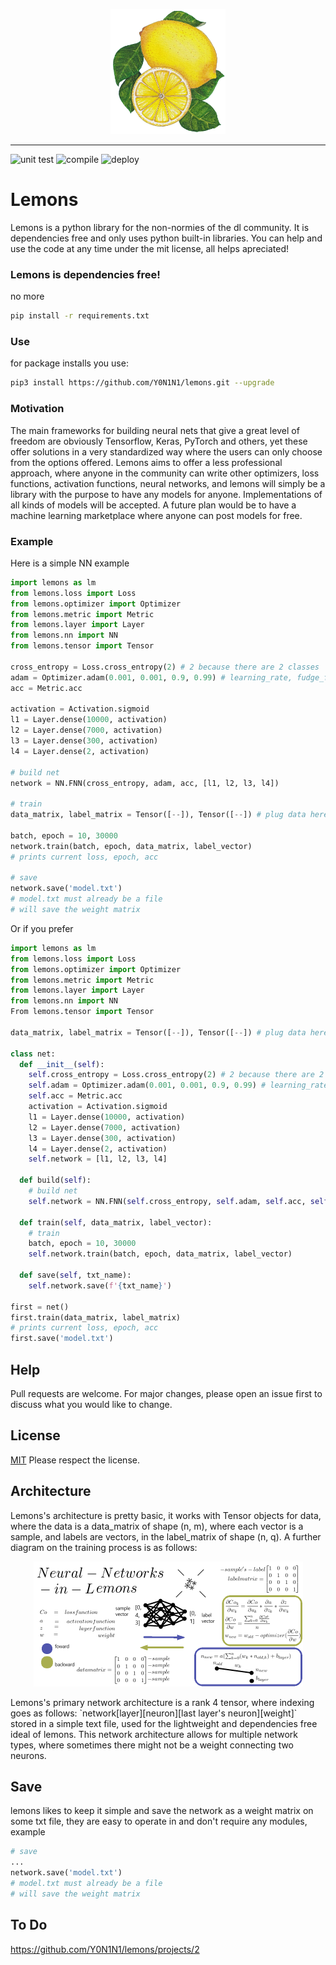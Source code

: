 <p align="center">
  <img src="https://github.com/Y0N1N1/lemons/blob/main/docs/assets/images/lemonslogo.png?raw=true" height="200" />
</p>

--------------------------------------------------------------------

![unit test](https://github.com/Y0N1N1/lemons/workflows/test/badge.svg)
![compile](https://github.com/Y0N1N1/lemons/workflows/compile/badge.svg)
![deploy](https://github.com/Y0N1N1/lemons/workflows/deployment/badge.svg)
  
# Lemons

Lemons is a python library for the non-normies of the dl community. It is dependencies free and only uses python built-in libraries. You can help and use the code at any time under the mit license, all helps apreciated! 

### Lemons is dependencies free!

no more 
```bash
pip install -r requirements.txt
```

### Use
for package installs you use:
```bash
pip3 install https://github.com/Y0N1N1/lemons.git --upgrade
```
### Motivation
The main frameworks for building neural nets that give a great level of freedom are obviously Tensorflow, Keras, PyTorch and others, yet these offer solutions in a very standardized way where the users can only choose from the options offered. Lemons aims to offer a less professional approach, where anyone in the community can write other optimizers, loss functions, activation functions, neural networks, and lemons will simply be a library with the purpose to have any models for anyone. Implementations of all kinds of models will be accepted. A future plan would be to have a machine learning marketplace where anyone can post models for free.

### Example
Here is a simple NN example
```python
import lemons as lm
from lemons.loss import Loss
from lemons.optimizer import Optimizer
from lemons.metric import Metric
from lemons.layer import Layer
from lemons.nn import NN
from lemons.tensor import Tensor

cross_entropy = Loss.cross_entropy(2) # 2 because there are 2 classes
adam = Optimizer.adam(0.001, 0.001, 0.9, 0.99) # learning_rate, fudge_factor,decay_rate_one, decay_rate_two 
acc = Metric.acc

activation = Activation.sigmoid
l1 = Layer.dense(10000, activation)
l2 = Layer.dense(7000, activation)
l3 = Layer.dense(300, activation)
l4 = Layer.dense(2, activation)

# build net
network = NN.FNN(cross_entropy, adam, acc, [l1, l2, l3, l4])

# train
data_matrix, label_matrix = Tensor([--]), Tensor([--]) # plug data here

batch, epoch = 10, 30000
network.train(batch, epoch, data_matrix, label_vector)
# prints current loss, epoch, acc

# save
network.save('model.txt')
# model.txt must already be a file
# will save the weight matrix 
```
Or if you prefer
```python
import lemons as lm
from lemons.loss import Loss
from lemons.optimizer import Optimizer
from lemons.metric import Metric
from lemons.layer import Layer
from lemons.nn import NN
From lemons.tensor import Tensor

data_matrix, label_matrix = Tensor([--]), Tensor([--]) # plug data here

class net:
  def __init__(self):
    self.cross_entropy = Loss.cross_entropy(2) # 2 because there are 2 classes
    self.adam = Optimizer.adam(0.001, 0.001, 0.9, 0.99) # learning_rate, fudge_factor,decay_rate_one, decay_rate_two 
    self.acc = Metric.acc
    activation = Activation.sigmoid
    l1 = Layer.dense(10000, activation) 
    l2 = Layer.dense(7000, activation)
    l3 = Layer.dense(300, activation)
    l4 = Layer.dense(2, activation)
    self.network = [l1, l2, l3, l4]
  
  def build(self):
    # build net
    self.network = NN.FNN(self.cross_entropy, self.adam, self.acc, self.network)
  
  def train(self, data_matrix, label_vector):
    # train
    batch, epoch = 10, 30000
    self.network.train(batch, epoch, data_matrix, label_vector)
  
  def save(self, txt_name):
    self.network.save(f'{txt_name}')
  
first = net()
first.train(data_matrix, label_matrix)
# prints current loss, epoch, acc
first.save('model.txt')
```
## Help
Pull requests are welcome. For major changes, please open an issue first to discuss what you would like to change.
## License
[MIT](https://choosealicense.com/licenses/mit/)
Please respect the license.
## Architecture
Lemons's architecture is pretty basic, it works with Tensor objects for data, where the data is a data_matrix of shape (n, m), where each vector is a sample, and labels are vectors, in the label_matrix of shape (n, q). A further diagram on the training process is as follows:
<p align="center">
  <img src="https://github.com/Y0N1N1/lemons/blob/main/docs/assets/images/LEMONS-DESIGN.png?raw=true" height="200" />
</p>
Lemons's primary network architecture is a rank 4 tensor, where indexing goes as follows: `network[layer][neuron][last layer's neuron][weight]` stored in a simple text file, used for the lightweight and dependencies free ideal of lemons. This network architecture allows for multiple network types, where sometimes there might not be a weight connecting two neurons.

## Save
lemons likes to keep it simple and save the network as a weight matrix on some txt file, they are easy to operate in and don't require any modules, example
```python
# save
...
network.save('model.txt')
# model.txt must already be a file
# will save the weight matrix 
```

## To Do
https://github.com/Y0N1N1/lemons/projects/2
